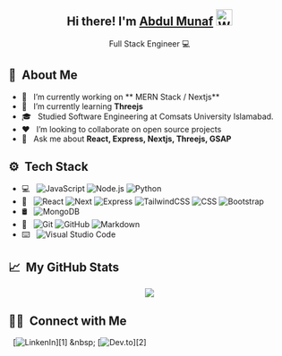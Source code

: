 <p align="center">

  <h2 align="center">
    Hi there! I'm <a href="http://malik-idrees.github.io/">Abdul Munaf</a>
    <img src="https://github.com/TheDudeThatCode/TheDudeThatCode/blob/master/Assets/Hi.gif" width="29px" alt="Waving">
  </h2>
  <p align="center"> Full Stack Engineer 💻 </p>
  
</p>
 
## 📖 &nbsp;About Me

- 🔭 &nbsp; I’m currently working on ** MERN Stack / Nextjs**
- 🌱 &nbsp; I’m currently learning **Threejs**
- 🎓 &nbsp; Studied Software Engineering at Comsats University Islamabad.
- ❤️ &nbsp; I’m looking to collaborate on open source projects
- 💬 &nbsp; Ask me about **React, Express, Nextjs, Threejs, GSAP**

## ⚙ &nbsp;Tech Stack

- 💻 &nbsp;
  ![JavaScript](https://img.shields.io/badge/-JavaScript-333333?style=flat&logo=javascript)
  ![Node.js](https://img.shields.io/badge/-Node.js-333333?style=flat&logo=node.js)
  ![Python](https://img.shields.io/badge/-Python-333333?style=flat&logo=python)
- 🎨 &nbsp;
  ![React](https://img.shields.io/badge/-React-333333?style=flat&logo=react)
  ![Next](https://img.shields.io/badge/next.js-333333?style=flat&logo=nextdotjs&logoColor=white)
  ![Express](https://img.shields.io/badge/-Express-333333?style=flat&logo=express)
  ![TailwindCSS](https://img.shields.io/badge/-tailwindcss-38B2AC?style=flat&logo=tailwind-css&logoColor=white)
  ![CSS](https://img.shields.io/badge/-CSS-333333?style=flat&logo=CSS3&logoColor=1572B6)
  ![Bootstrap](https://img.shields.io/badge/-Bootstrap-333333?style=flat&logo=bootstrap&logoColor=563D7C)
- 🛢 &nbsp;
  ![MongoDB](https://img.shields.io/badge/-MongoDB-333333?style=flat&logo=mongodb)
- 📝 &nbsp;
  ![Git](https://img.shields.io/badge/-Git-333333?style=flat&logo=git)
  ![GitHub](https://img.shields.io/badge/-GitHub-333333?style=flat&logo=github)
  ![Markdown](https://img.shields.io/badge/-Markdown-333333?style=flat&logo=markdown)
- ⌨️ &nbsp;
  ![Visual Studio Code](https://img.shields.io/badge/-Visual%20Studio%20Code-333333?style=flat&logo=visual-studio-code&logoColor=007ACC)

 
## 📈 &nbsp;My GitHub Stats
  
<p align="center">
  <img align="center" src="https://github-readme-stats.vercel.app/api?username=ChNafi222&show_icons=true&theme=radical&count_private=true"/> 
</p>


## 🤝🏻 &nbsp;Connect with Me 

&nbsp; [![LinkenIn](https://img.shields.io/badge/LinkedIn-0077B5?style=flat-square&logo=linkedin")][1]
&nbsp; [![Dev.to](https://img.shields.io/badge/dev.to-0A0A0A?style=flat-square&logo=dev.to&logoColor=white)][2]

[1]: https://www.linkedin.com/in/ch-abdul-munaf
